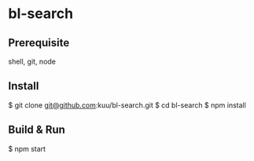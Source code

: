 # bl-search

## Prerequisite
shell, git, node


## Install
$ git clone git@github.com:kuu/bl-search.git
$ cd bl-search
$ npm install

## Build & Run
$ npm start
